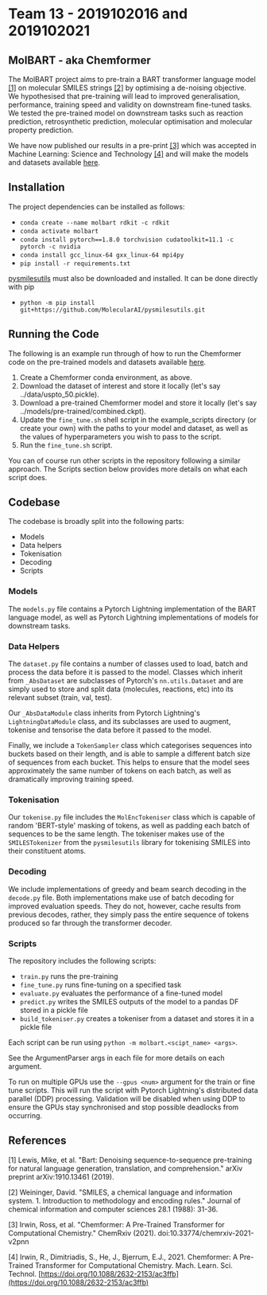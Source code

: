 
# Team 13 - 2019102016 and 2019102021

## MolBART - aka Chemformer

The MolBART project aims to pre-train a BART transformer language model [[1]](#1) on molecular SMILES strings [[2]](#2) by optimising a de-noising objective. We hypothesised that pre-training will lead to improved generalisation, performance, training speed and validity on downstream fine-tuned tasks. We tested the pre-trained model on downstream tasks such as reaction prediction, retrosynthetic prediction, molecular optimisation and molecular property prediction.

We have now published our results in a pre-print [[3]](#3) which was accepted in Machine Learning: Science and Technology [[4]](#4) and will make the models and datasets available [here](https://az.box.com/s/7eci3nd9vy0xplqniitpk02rbg9q2zcq).


## Installation

The project dependencies can be installed as follows:
- `conda create --name molbart rdkit -c rdkit`
- `conda activate molbart`
- `conda install pytorch==1.8.0 torchvision cudatoolkit=11.1 -c pytorch -c nvidia`
- `conda install gcc_linux-64 gxx_linux-64 mpi4py`
- `pip install -r requirements.txt`

[pysmilesutils](https://github.com/MolecularAI/pysmilesutils) must also be downloaded and installed. It can be done directly with pip
- `python -m pip install git+https://github.com/MolecularAI/pysmilesutils.git`


## Running the Code

The following is an example run through of how to run the Chemformer code on the pre-trained models and datasets available [here](https://az.box.com/s/7eci3nd9vy0xplqniitpk02rbg9q2zcq).

1. Create a Chemformer conda environment, as above.
1. Download the dataset of interest and store it locally (let's say ../data/uspto_50.pickle).
1. Download a pre-trained Chemformer model and store it locally (let's say ../models/pre-trained/combined.ckpt).
1. Update the `fine_tune.sh` shell script in the example_scripts directory (or create your own) with the paths to your model and dataset, as well as the values of hyperparameters you wish to pass to the script.
1. Run the `fine_tune.sh` script.

You can of course run other scripts in the repository following a similar approach. The Scripts section below provides more details on what each script does.


## Codebase

The codebase is broadly split into the following parts:
* Models
* Data helpers
* Tokenisation
* Decoding
* Scripts

### Models

The  `models.py` file contains a Pytorch Lightning implementation of the BART language model, as well as Pytorch Lightning implementations of models for downstream tasks.

### Data Helpers

The `dataset.py` file contains a number of classes used to load, batch and process the data before it is passed to the model. Classes which inherit from `_AbsDataset` are subclasses of Pytorch's `nn.utils.Dataset` and are simply used to store and split data (molecules, reactions, etc) into its relevant subset (train, val, test).

Our `_AbsDataModule` class inherits from Pytorch Lightning's `LightningDataModule` class, and its subclasses are used to augment, tokenise and tensorise the data before it passed to the model.

Finally, we include a `TokenSampler` class which categorises sequences into buckets based on their length, and is able to sample a different batch size of sequences from each bucket. This helps to ensure that the model sees approximately the same number of tokens on each batch, as well as dramatically improving training speed.

### Tokenisation

Our `tokenise.py` file includes the `MolEncTokeniser` class which is capable of random 'BERT-style' masking of tokens, as well as padding each batch of sequences to be the same length. The tokeniser makes use of the `SMILESTokenizer` from the `pysmilesutils` library for tokenising SMILES into their constituent atoms.

### Decoding

We include implementations of greedy and beam search decoding in the `decode.py` file. Both implementations make use of batch decoding for improved evaluation speeds. They do not, however, cache results from previous decodes, rather, they simply pass the entire sequence of tokens produced so far through the transformer decoder.

### Scripts

The repository includes the following scripts:
* `train.py` runs the pre-training 
* `fine_tune.py` runs fine-tuning on a specified task
* `evaluate.py` evaluates the performance of a fine-tuned model
* `predict.py` writes the SMILES outputs of the model to a pandas DF stored in a pickle file
* `build_tokeniser.py` creates a tokeniser from a dataset and stores it in a pickle file

Each script can be run using `python -m molbart.<scipt_name> <args>`.

See the ArgumentParser args in each file for more details on each argument.

To run on multiple GPUs use the `--gpus <num>` argument for the train or fine tune scripts. This will run the script with Pytorch Lightning's distributed data parallel (DDP) processing. Validation will be disabled when using DDP to ensure the GPUs stay synchronised and stop possible deadlocks from occurring.


## References

<a id="1">[1]</a>
Lewis, Mike, et al.
"Bart: Denoising sequence-to-sequence pre-training for natural language generation, translation, and comprehension."
arXiv preprint arXiv:1910.13461 (2019).

<a id="2">[2]</a>
Weininger, David.
"SMILES, a chemical language and information system. 1. Introduction to methodology and encoding rules."
Journal of chemical information and computer sciences 28.1 (1988): 31-36.

<a id="3">[3]</a>
Irwin, Ross, et al.
"Chemformer: A Pre-Trained Transformer for Computational Chemistry."
ChemRxiv (2021). doi:10.33774/chemrxiv-2021-v2pnn

<a id="4">[4]</a>
Irwin, R., Dimitriadis, S., He, J., Bjerrum, E.J., 2021. Chemformer: A Pre-Trained Transformer for Computational Chemistry. Mach. Learn. Sci. Technol. [https://doi.org/10.1088/2632-2153/ac3ffb](https://doi.org/10.1088/2632-2153/ac3ffb)
